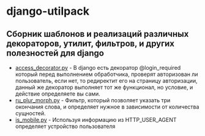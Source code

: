 # django-utilpack

## Сборник шаблонов и реализаций различных декораторов, утилит, фильтров, и других полезностей для django

* [access_decorator.py](decorators%2Faccess_decorator.py) - В django есть декоратор @login_required который перед выполнением обработчика, проверят авторизован ли пользователь, если нет, то редиректит его на страницу авторизации, данный же декоратор выполняет тот же функционал, но условие, и действие определяете вы сами.
* [ru_plur_morph.py](filters%2Fru_plur_morph.py) - Фильтр, который позволяет указать три окончания слова, и определяет нужное в зависимости от количества сущностей.
* [is_mobile.py](utils%2Fis_mobile.py) - Используя информацию из HTTP_USER_AGENT определяет устройство пользователя